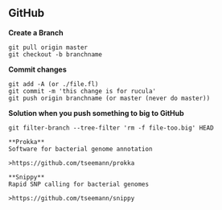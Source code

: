 ## GitHub

**Create a Branch**
```
git pull origin master
git checkout -b branchname
```

**Commit changes**
```
git add -A (or ./file.fl)
git commit -m 'this change is for rucula'
git push origin branchname (or master (never do master))
```

**Solution when you push something to big to GitHub**
```
git filter-branch --tree-filter 'rm -f file-too.big' HEAD

**Prokka**
Software for bacterial genome annotation

>https://github.com/tseemann/prokka

**Snippy**
Rapid SNP calling for bacterial genomes

>https://github.com/tseemann/snippy


